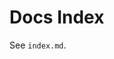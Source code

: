 <!--
File: docs/README.md
Purpose: Deprecated; see docs/index.md.
-->

# Docs Index

See `index.md`.
